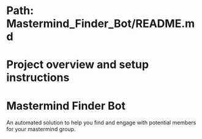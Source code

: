 # Path: Mastermind_Finder_Bot/README.md
# Project overview and setup instructions

# Mastermind Finder Bot
An automated solution to help you find and engage with potential members for your mastermind group.
